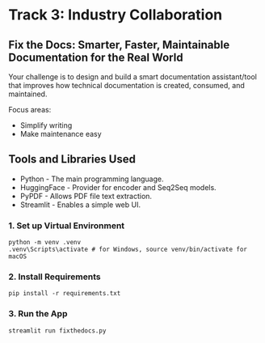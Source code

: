 # Track 3: Industry Collaboration

## Fix the Docs: Smarter, Faster, Maintainable Documentation for the Real World
Your challenge is to design and build a smart documentation assistant/tool that improves how technical documentation is created, consumed, and maintained.

Focus areas:
- Simplify writing
- Make maintenance easy

## Tools and Libraries Used
- Python - The main programming language.
- HuggingFace - Provider for encoder and Seq2Seq models.
- PyPDF - Allows PDF file text extraction.
- Streamlit - Enables a simple web UI.

### 1. Set up Virtual Environment

```
python -m venv .venv
.venv\Scripts\activate # for Windows, source venv/bin/activate for macOS
```

### 2. Install Requirements

```
pip install -r requirements.txt
```
### 3. Run the App

```
streamlit run fixthedocs.py
```
